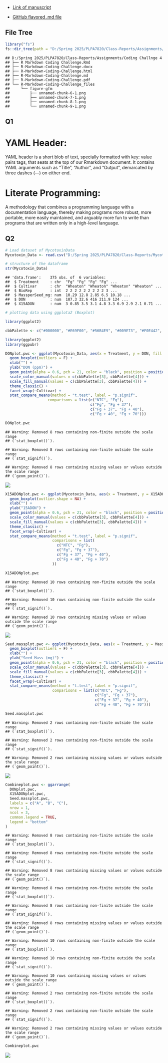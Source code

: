 - [Link of manuscript](https://doi.org/10.1094/PDIS-06-21-1253-RE)

- [GitHub flavored .md
  file](path%20= "D:\Spring 2025\PLPA7820\Class-Reports\Assignments\R-Markdown-Coding-Challenge.md")

## File Tree

``` r
library("fs")
fs::dir_tree(path = "D:/Spring 2025/PLPA7820/Class-Reports/Assignments/Coding Challnge 4")
```

    ## D:/Spring 2025/PLPA7820/Class-Reports/Assignments/Coding Challnge 4
    ## ├── R Markdown Coding Challenge.Rmd
    ## ├── R-Markdown-Coding-Challenge.docx
    ## ├── R-Markdown-Coding-Challenge.html
    ## ├── R-Markdown-Coding-Challenge.md
    ## ├── R-Markdown-Coding-Challenge.pdf
    ## └── R-Markdown-Coding-Challenge_files
    ##     └── figure-gfm
    ##         ├── unnamed-chunk-6-1.png
    ##         ├── unnamed-chunk-7-1.png
    ##         ├── unnamed-chunk-8-1.png
    ##         └── unnamed-chunk-9-1.png

## Q1

# YAML Header:

YAML header is a short blob of text, specially formatted with key: value
pairs tags, that seats at the top of our Rmarkdown document. It contains
YAML arguments such as “Title”, “Author”, and “Output”, demarcated by
three dashes (—) on either end.

# Literate Programming:

A methodology that combines a programming language with a documentation
language, thereby making programs more robust, more portable, more
easily maintained, and arguably more fun to write than programs that are
written only in a high-level language.

## Q2

``` r
# Load dataset of MycotoxinData
Mycotoxin_Data <- read.csv("D:/Spring 2025/PLPA7820/Class-Reports/MycotoxinData.csv", na.strings = "na")
```

``` r
# structure of the dataframe
str(Mycotoxin_Data)
```

    ## 'data.frame':    375 obs. of  6 variables:
    ##  $ Treatment     : chr  "Fg" "Fg" "Fg" "Fg" ...
    ##  $ Cultivar      : chr  "Wheaton" "Wheaton" "Wheaton" "Wheaton" ...
    ##  $ BioRep        : int  2 2 2 2 2 2 2 2 2 3 ...
    ##  $ MassperSeed_mg: num  10.29 12.8 2.85 6.5 10.18 ...
    ##  $ DON           : num  107.3 32.6 416 211.9 124 ...
    ##  $ X15ADON       : num  3 0.85 3.5 3.1 4.8 3.3 6.9 2.9 2.1 0.71 ...

``` r
# plotting data using ggplota2 (Boxplot)

library(ggplot2)

cbbPalette <- c("#000000", "#E69F00", "#56B4E9", "#009E73", "#F0E442", "#0072B2", "#D55E00", "#CC79A7")
```

``` r
library(ggplot2)
library(ggpubr)
```

``` r
DONplot.pwc <- ggplot(Mycotoxin_Data, aes(x = Treatment, y = DON, fill = Cultivar)) +
  geom_boxplot(outliers = F) + 
  xlab("") + 
  ylab("DON (ppm)") + 
  geom_point(alpha = 0.6, pch = 21, color = "black", position = position_jitterdodge()) +
  scale_color_manual(values = c(cbbPalette[3], cbbPalette[4])) +
  scale_fill_manual(values = c(cbbPalette[3], cbbPalette[4])) +
  theme_classic() +
  facet_wrap(~Cultivar) +
  stat_compare_means(method = "t.test", label = "p.signif", 
                   comparisons = list(c("NTC", "Fg"), 
                                      c("Fg", "Fg + 37"), 
                                      c("Fg + 37", "Fg + 40"), 
                                      c("Fg + 40", "Fg + 70")))

DONplot.pwc
```

    ## Warning: Removed 8 rows containing non-finite outside the scale range
    ## (`stat_boxplot()`).

    ## Warning: Removed 8 rows containing non-finite outside the scale range
    ## (`stat_signif()`).

    ## Warning: Removed 8 rows containing missing values or values outside the scale range
    ## (`geom_point()`).

![](R-Markdown-Coding-Challenge_files/figure-gfm/unnamed-chunk-6-1.png)<!-- -->

``` r
X15ADONplot.pwc <- ggplot(Mycotoxin_Data, aes(x = Treatment, y = X15ADON, fill = Cultivar)) +
  geom_boxplot(outlier.shape = NA) + 
  xlab("") + 
  ylab("15ADON") + 
  geom_point(alpha = 0.6, pch = 21, color = "black", position = position_jitterdodge()) +
  scale_color_manual(values = c(cbbPalette[3], cbbPalette[4])) +
  scale_fill_manual(values = c(cbbPalette[3], cbbPalette[4])) +
  theme_classic() +
  facet_wrap(~Cultivar) +
  stat_compare_means(method = "t.test", label = "p.signif", 
                     comparisons = list(
                       c("NTC", "Fg"), 
                       c("Fg", "Fg + 37"), 
                       c("Fg + 37", "Fg + 40"), 
                       c("Fg + 40", "Fg + 70")
                     ))  

X15ADONplot.pwc
```

    ## Warning: Removed 10 rows containing non-finite outside the scale range
    ## (`stat_boxplot()`).

    ## Warning: Removed 10 rows containing non-finite outside the scale range
    ## (`stat_signif()`).

    ## Warning: Removed 10 rows containing missing values or values outside the scale range
    ## (`geom_point()`).

![](R-Markdown-Coding-Challenge_files/figure-gfm/unnamed-chunk-7-1.png)<!-- -->

``` r
Seed.massplot.pwc <- ggplot(Mycotoxin_Data, aes(x = Treatment, y = MassperSeed_mg, fill = Cultivar)) +
  geom_boxplot(outliers = F) + 
  xlab("") + 
  ylab("Seed Mass (mg)") + 
  geom_point(alpha = 0.6, pch = 21, color = "black", position = position_jitterdodge()) +
  scale_color_manual(values = c(cbbPalette[3], cbbPalette[4])) +
  scale_fill_manual(values = c(cbbPalette[3], cbbPalette[4])) +
  theme_classic() +
  facet_wrap(~Cultivar) +
  stat_compare_means(method = "t.test", label = "p.signif", 
                     comparisons = list(c("NTC", "Fg"), 
                                        c("Fg", "Fg + 37"), 
                                        c("Fg + 37", "Fg + 40"), 
                                        c("Fg + 40", "Fg + 70")))

Seed.massplot.pwc
```

    ## Warning: Removed 2 rows containing non-finite outside the scale range
    ## (`stat_boxplot()`).

    ## Warning: Removed 2 rows containing non-finite outside the scale range
    ## (`stat_signif()`).

    ## Warning: Removed 2 rows containing missing values or values outside the scale range
    ## (`geom_point()`).

![](R-Markdown-Coding-Challenge_files/figure-gfm/unnamed-chunk-8-1.png)<!-- -->

``` r
Combineplot.pwc <- ggarrange(
  DONplot.pwc,
  X15ADONplot.pwc, 
  Seed.massplot.pwc, 
  labels = c("A", "B", "C"),
  nrow = 1,
  ncol = 3,
  common.legend = TRUE,
  legend = "bottom"
)
```

    ## Warning: Removed 8 rows containing non-finite outside the scale range
    ## (`stat_boxplot()`).

    ## Warning: Removed 8 rows containing non-finite outside the scale range
    ## (`stat_signif()`).

    ## Warning: Removed 8 rows containing missing values or values outside the scale range
    ## (`geom_point()`).

    ## Warning: Removed 8 rows containing non-finite outside the scale range
    ## (`stat_boxplot()`).

    ## Warning: Removed 8 rows containing non-finite outside the scale range
    ## (`stat_signif()`).

    ## Warning: Removed 8 rows containing missing values or values outside the scale range
    ## (`geom_point()`).

    ## Warning: Removed 10 rows containing non-finite outside the scale range
    ## (`stat_boxplot()`).

    ## Warning: Removed 10 rows containing non-finite outside the scale range
    ## (`stat_signif()`).

    ## Warning: Removed 10 rows containing missing values or values outside the scale range
    ## (`geom_point()`).

    ## Warning: Removed 2 rows containing non-finite outside the scale range
    ## (`stat_boxplot()`).

    ## Warning: Removed 2 rows containing non-finite outside the scale range
    ## (`stat_signif()`).

    ## Warning: Removed 2 rows containing missing values or values outside the scale range
    ## (`geom_point()`).

``` r
Combineplot.pwc
```

![](R-Markdown-Coding-Challenge_files/figure-gfm/unnamed-chunk-9-1.png)<!-- -->
